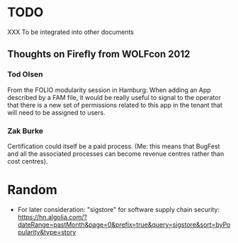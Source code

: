 # TODO

XXX To be integrated into other documents


## Thoughts on Firefly from WOLFcon 2012

### Tod Olsen

From the FOLIO modularity session in Hamburg:
When adding an App described by a FAM file, it would be really useful to signal to the operator that there is a new set of permissions related to this app in the tenant that will need to be assigned to users.

### Zak Burke

Certification could itself be a paid process. (Me: this means that BugFest and all the associated processes can become revenue centres rather than cost centres).


# Random

* For later consideration: "sigstore" for software supply chain security: https://hn.algolia.com/?dateRange=pastMonth&page=0&prefix=true&query=sigstore&sort=byPopularity&type=story

